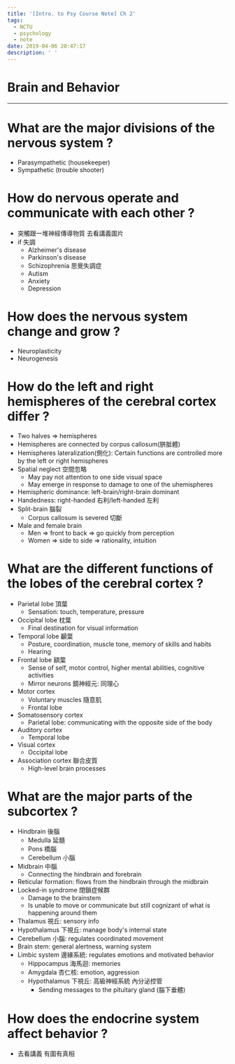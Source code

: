 ```yaml
---
title: '[Intro. to Psy Course Note] Ch 2'
tags:
  - NCTU
  - psychology
  - note
date: 2019-04-06 20:47:17
description: ' '
---
```


# Brain and Behavior

---

# What are the major divisions of the nervous system ?

- Parasympathetic (housekeeper)
- Sympathetic (trouble shooter)

# How do nervous operate and communicate with each other ?

- 突觸跟一堆神經傳導物質 去看講義圖片
- if 失調
    - Alzheimer's disease
    - Parkinson's disease 
    - Schizophrenia 思覺失調症
    - Autism
    - Anxiety
    - Depression

# How does the nervous system change and grow ?

- Neuroplasticity
- Neurogenesis 

# How do the left and right hemispheres of the cerebral cortex differ ?

- Two halves => hemispheres
- Hemispheres are connected by corpus callosum(胼胝體)
- Hemispheres lateralization(側化): Certain functions are controlled more by the left or right hemispheres
- Spatial neglect 空間忽略
    - May pay not attention to one side visual space
    - May emerge in response to damage to one of the uhemispheres
- Hemispheric dominance: left-brain/right-brain dominant
- Handedness: right-handed 右利/left-handed 左利
- Split-brain 腦裂
    - Corpus callosum is severed 切斷
- Male and female brain
    - Men => front to back => go quickly from perception
    - Women => side to side => rationality, intuition

# What are the different functions of the lobes of the cerebral cortex ?

- Parietal lobe 頂葉
    - Sensation: touch, temperature, pressure
- Occipital lobe 枕葉
    - Final destination for visual information
- Temporal lobe 顳葉
    - Posture, coordination, muscle tone, memory of skills and habits
    - Hearing
- Frontal lobe 額葉
    - Sense of self, motor control, higher mental abilities, cognitive activities
    - Mirror neurons 鏡神經元: 同理心 
- Motor cortex
    - Voluntary muscles 隨意肌
    - Frontal lobe
- Somatosensory cortex
    - Parietal lobe: communicating with the opposite side of the body
- Auditory cortex
    - Temporal lobe
- Visual cortex
    - Occipital lobe
- Association cortex 聯合皮質
    - High-level brain processes

# What are the major parts of the subcortex ?

- Hindbrain 後腦
    - Medulla 延髓
    - Pons 橋腦
    - Cerebellum 小腦
- Midbrain 中腦
    - Connecting the hindbrain and forebrain
- Reticular formation: flows from the hindbrain through the midbrain
- Locked-in syndrome 閉鎖症候群
    - Damage to the brainstem
    - Is unable to move or communicate but still cognizant of what is happening around them
- Thalamus 視丘: sensory info
- Hypothalamus 下視丘: manage body's internal state
- Cerebellum 小腦: regulates coordinated movement
- Brain stem: general alertness, warning system
- Limbic system 邊緣系統: regulates emotions and motivated behavior
    - Hippocampus 海馬迴: memories
    - Amygdala 杏仁核: emotion, aggression
    - Hypothalamus 下視丘: 高級神經系統 內分泌控管
        - Sending messages to the pituitary gland (腦下垂體)

# How does the endocrine system affect behavior ?

- 去看講義 有圖有真相